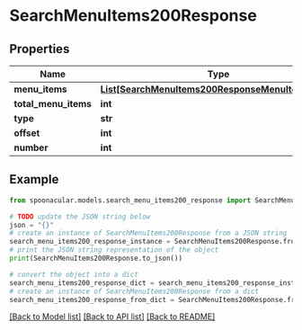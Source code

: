 # SearchMenuItems200Response



## Properties

Name | Type | Description | Notes
------------ | ------------- | ------------- | -------------
**menu_items** | [**List[SearchMenuItems200ResponseMenuItemsInner]**](SearchMenuItems200ResponseMenuItemsInner.md) |  | 
**total_menu_items** | **int** |  | 
**type** | **str** |  | 
**offset** | **int** |  | 
**number** | **int** |  | 

## Example

```python
from spoonacular.models.search_menu_items200_response import SearchMenuItems200Response

# TODO update the JSON string below
json = "{}"
# create an instance of SearchMenuItems200Response from a JSON string
search_menu_items200_response_instance = SearchMenuItems200Response.from_json(json)
# print the JSON string representation of the object
print(SearchMenuItems200Response.to_json())

# convert the object into a dict
search_menu_items200_response_dict = search_menu_items200_response_instance.to_dict()
# create an instance of SearchMenuItems200Response from a dict
search_menu_items200_response_from_dict = SearchMenuItems200Response.from_dict(search_menu_items200_response_dict)
```
[[Back to Model list]](../README.md#documentation-for-models) [[Back to API list]](../README.md#documentation-for-api-endpoints) [[Back to README]](../README.md)


